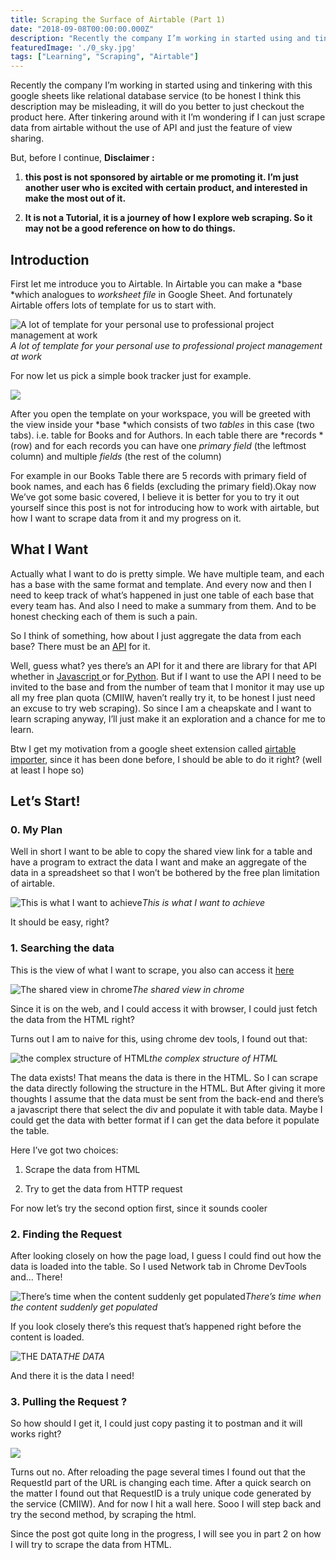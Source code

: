 ```yaml
---
title: Scraping the Surface of Airtable (Part 1)
date: "2018-09-08T00:00:00.000Z"
description: "Recently the company I’m working in started using and tinkering with this google sheets like relational database service. After tinkering around with it I’m wondering if I can just scrape data from airtable without the use of API and just the feature of view sharing"
featuredImage: './0_sky.jpg'
tags: ["Learning", "Scraping", "Airtable"]
---
```


Recently the company I’m working in started using and tinkering with this google sheets like relational database service (to be honest I think this description may be misleading, it will do you better to just checkout the product here. After tinkering around with it I’m wondering if I can just scrape data from airtable without the use of API and just the feature of view sharing.

But, before I continue, **Disclaimer :**

1. **this post is not sponsored by airtable or me promoting it. I’m just another user who is excited with certain product, and interested in make the most out of it.**

2. **It is not a Tutorial, it is a journey of how I explore web scraping. So it may not be a good reference on how to do things.**

## Introduction

First let me introduce you to Airtable. In Airtable you can make a *base *which analogues to *worksheet file* in Google Sheet. And fortunately Airtable offers lots of template for us to start with.

![A lot of template for your personal use to professional project management at work](https://cdn-images-1.medium.com/max/3796/1*xM6U652388rN1gjZCxwZiQ.png)*A lot of template for your personal use to professional project management at work*

For now let us pick a simple book tracker just for example.

![](https://cdn-images-1.medium.com/max/3802/1*8LwXykHIhe23_z8MIeCy2A.gif)

After you open the template on your workspace, you will be greeted with the view inside your *base *which consists of two *tables* in this case (two tabs). i.e. table for Books and for Authors. In each table there are *records *(row) and for each records you can have one *primary field* (the leftmost column) and multiple *fields* (the rest of the column)

For example in our Books Table there are 5 records with primary field of book names, and each has 6 fields (excluding the primary field).Okay now We’ve got some basic covered, I believe it is better for you to try it out yourself since this post is not for introducing how to work with airtable, but how I want to scrape data from it and my progress on it.

## What I Want

Actually what I want to do is pretty simple. We have multiple team, and each has a base with the same format and template. And every now and then I need to keep track of what’s happened in just one table of each base that every team has. And also I need to make a summary from them. And to be honest checking each of them is such a pain.

So I think of something, how about I just aggregate the data from each base? There must be an [API](https://airtable.com/api) for it.

Well, guess what? yes there’s an API for it and there are library for that API whether in [Javascript ](https://github.com/airtable/airtable.js/)or for[ Python](https://github.com/nicocanali/airtable-python). But if I want to use the API I need to be invited to the base and from the number of team that I monitor it may use up all my free plan quota (CMIIW, haven’t really try it, to be honest I just need an excuse to try web scraping). So since I am a cheapskate and I want to learn scraping anyway, I’ll just make it an exploration and a chance for me to learn.

Btw I get my motivation from a google sheet extension called [airtable importer](https://chrome.google.com/webstore/detail/airtable-importer-by-rail/kngidnifbonbaembhpnjlpeefhmjpegb), since it has been done before, I should be able to do it right? (well at least I hope so)

## Let’s Start!

### 0. My Plan

Well in short I want to be able to copy the shared view link for a table and have a program to extract the data I want and make an aggregate of the data in a spreadsheet so that I won’t be bothered by the free plan limitation of airtable.

![This is what I want to achieve](https://cdn-images-1.medium.com/max/2000/1*A0v4dy-02yBQghZCDUIOZA.png)*This is what I want to achieve*

It should be easy, right?

### 1. Searching the data

This is the view of what I want to scrape, you also can access it [here](https://airtable.com/shrCTg33zQeyuv2Rs)

![The shared view in chrome](https://cdn-images-1.medium.com/max/3838/1*z5iM-nOmLUnQmp8gNeybUg.png)*The shared view in chrome*

Since it is on the web, and I could access it with browser, I could just fetch the data from the HTML right?

Turns out I am to naive for this, using chrome dev tools, I found out that:

![the complex structure of HTML](https://cdn-images-1.medium.com/max/3840/1*1L5h3ILGyg3f4b_V0LV6EA.png)*the complex structure of HTML*

The data exists! That means the data is there in the HTML. So I can scrape the data directly following the structure in the HTML. But After giving it more thoughts I assume that the data must be sent from the back-end and there’s a javascript there that select the div and populate it with table data. Maybe I could get the data with better format if I can get the data before it populate the table.

Here I’ve got two choices:

1. Scrape the data from HTML

1. Try to get the data from HTTP request

For now let’s try the second option first, since it sounds cooler

### 2. Finding the Request

After looking closely on how the page load, I guess I could find out how the data is loaded into the table. So I used Network tab in Chrome DevTools and… There!

![There’s time when the content suddenly get populated](https://cdn-images-1.medium.com/max/3802/1*jNHQIOh8oknVM6Q0LXKQvg.gif)*There’s time when the content suddenly get populated*

If you look closely there’s this request that’s happened right before the content is loaded.

![THE DATA](https://cdn-images-1.medium.com/max/3802/1*iW5kYej1SFYKyO8SmcRB_g.gif)*THE DATA*

And there it is the data I need!

### 3. Pulling the Request ?

So how should I get it, I could just copy pasting it to postman and it will works right?

![](https://cdn-images-1.medium.com/max/3802/1*h_xQc26LZBOAM5wq9RTzow.gif)

Turns out no. After reloading the page several times I found out that the RequestId part of the URL is changing each time. After a quick search on the matter I found out that RequestID is a truly unique code generated by the service (CMIIW). And for now I hit a wall here. Sooo I will step back and try the second method, by scraping the html.

Since the post got quite long in the progress, I will see you in part 2 on how I will try to scrape the data from HTML.
